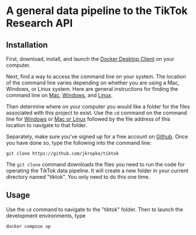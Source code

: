 # A general data pipeline to the TikTok Research API

## Installation

First, download, install, and launch the [Docker Desktop Client](https://www.docker.com/products/docker-desktop/) on your computer.

Next, find a way to access the command line on your system. The location of the command line varies depending on whether you are using a Mac, Windows, or Linux system. Here are general instructions for finding the command line on [Mac](https://www.wikihow.com/Get-to-the-Command-Line-on-a-Mac), [Windows](https://www.wikihow.com/Open-the-Command-Prompt-in-Windows), and [Linux](https://www.makeuseof.com/how-to-open-terminal-in-linux/).

Then determine where on your computer you would like a folder for the files associated with this project to exist. Use the `cd` command on the command line for [Windows](https://learn.microsoft.com/en-us/windows-server/administration/windows-commands/cd) or [Mac or Linux](https://www.macworld.com/article/221277/command-line-navigating-files-folders-mac-terminal.html) followed by the file address of this location to navigate to that folder.

Separately, make sure you've signed up for a free account on [Github](https://github.com/signup?ref_cta=Sign+up&ref_loc=header+logged+out&ref_page=%2F&source=header-home). Once you have done so, type the following into the command line:
```
git clone https://github.com/jkropko/tiktok
```

The `git clone` command downloads the files you need to run the code for operating the TikTok data pipeline. It will create a new folder in your current directory named "tiktok". You only need to do this one time.

## Usage

Use the `cd` command to navigate to the "tiktok" folder. Then to launch the development environments, type
```
docker compose up
```


